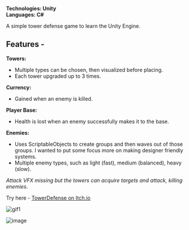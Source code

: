 **Technologies: Unity \
Languages: C#**

A simple tower defense game to learn the Unity Engine. 

## **Features -**

**Towers:**
  - Multiple types can be chosen, then visualized before placing. 
  - Each tower upgraded up to 3 times. 
  
**Currency:**
  - Gained when an enemy is killed.
  
**Player Base:**
  - Health is lost when an enemy successfully makes it to the base.  
 
**Enemies:**
  - Uses ScriptableObjects to create groups and then waves out of those groups. I wanted to put some focus more on making designer friendly systems.
  - Multiple enemy types, such as light (fast), medium (balanced), heavy (slow). 


*Attack VFX missing but the towers can acquire targets and attack, killing enemies.*

Try here - [TowerDefense on Itch.io](https://booch-portfolio.itch.io/towerdefense)

![gif1](https://github.com/SamDevelopsCode/TowerDefense/assets/122749374/398e750e-3fd0-4a84-91bb-5c9e17980911)

![image](https://github.com/SamDevelopsCode/TowerDefense/assets/122749374/d957f8ab-c91e-47c4-a4f7-609929c7e109)

